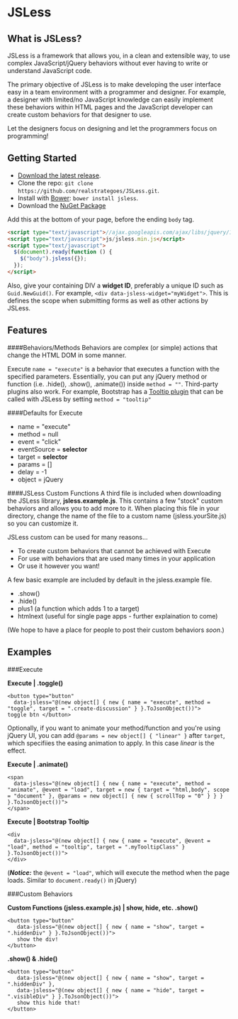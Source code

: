 JSLess
======
What is JSLess?
---------------
JSLess is a framework that allows you, in a clean and extensible way, to use complex JavaScript/jQuery behaviors without ever having to write or understand JavaScript code.

The primary objective of JSLess is to make developing the user interface easy in a team environment with a programmer and designer. 
For example, a designer with limited/no JavaScript knowledge can easily implement these behaviors within HTML pages and the JavaScript developer can create custom behaviors for that designer to use. 

Let the designers focus on designing and let the programmers focus on programming! 

Getting Started
---------------
* [Download the latest release](https://github.com/realstrategos/JSLess/archive/master.zip).
* Clone the repo: `git clone https://github.com/realstrategoes/JSLess.git`.
* Install with [Bower](http://bower.io): `bower install jsless`.
* Download the [NuGet Package](http://www.nuget.org/packages/JSLess/)

Add this at the bottom of your page, before the ending `body` tag.
```html
<script type="text/javascript">//ajax.googleapis.com/ajax/libs/jquery/1.10.2/jquery.min.js</script>
<script type="text/javascript">js/jsless.min.js</script>
<script type="text/javascript">
  $(document).ready(function () {
    $("body").jsless({});
  });
</script>
```
Also, give your containing DIV a <b>widget ID</b>, preferably a unique ID such as `Guid.NewGuid()`. For example, `<div data-jsless-widget="myWidget">`. This is defines the scope when submitting forms as well as other actions by JSLess.

Features
----------------------
####Behaviors/Methods
Behaviors are complex (or simple) actions that change the HTML DOM in some manner.

Execute `name = "execute"` is a behavior that executes a function with the specified parameters. Essentially, you can put any
jQuery method or function (i.e. .hide(), .show(), .animate()) inside `method = ""`. Third-party plugins also work. For example, Bootstrap 
has a [Tooltip plugin](http://getbootstrap.com/javascript/#tooltips) that can be called with JSLess by setting `method = "tooltip"`

####Defaults for Execute
<ul>
  <li>name = "execute"</li>
  <li>method = null</li>
  <li>event = "click"</li>
  <li>eventSource = <b>selector</b></li>
  <li>target = <b>selector</b></li>
  <li>params = []</li>
  <li>delay = -1</li>
  <li>object = jQuery</li>
</ul>

####JSLess Custom Functions
A third file is included when downloading the JSLess library, <b>jsless.example.js</b>. This contains a few "stock" custom behaviors and allows you to add more to it. 
When placing this file in your directory, change the name of the file to a custom name (jsless.yourSite.js) so you can customize it.

JSLess custom can be used for many reasons...
* To create custom behaviors that cannot be achieved with Execute
* For use with behaviors that are used many times in your application
* Or use it however you want!
 
A few basic example are included by default in the jsless.example file. 
* .show() 
* .hide() 
* plus1 (a function which adds 1 to a target) 
* htmlnext (useful for single page apps - further explaination to come)

(We hope to have a place for people to post their custom behaviors <em>soon</em>.)


Examples
----------------------

###Execute

<b>Execute | .toggle()</b>
```
<button type="button" 
  data-jsless="@(new object[] { new { name = "execute", method = "toggle", target = ".create-discussion" } }.ToJsonObject())">
toggle btn </button>
```

Optionally, if you want to animate your method/function and you're using jQuery UI, you can add `@params = new object[] { "linear" }` after `target`, which specifiies the easing animation to apply. In this case <em>linear</em> is the effect.

<b>Execute | .animate()</b>
```
<span 
  data-jsless="@(new object[] { new { name = "execute", method = "animate", @event = "load", target = new { target = "html,body", scope = "document" }, @params = new object[] { new { scrollTop = "0" } } } }.ToJsonObject())">
</span>
```

<b>Execute | Bootstrap Tooltip</b>
```
<div 
  data-jsless="@(new object[] { new { name = "execute", @event = "load", method = "tooltip", target = ".myTooltipClass" } }.ToJsonObject())">
</div>
```
(<em><b>Notice:</b></em> the `@event = "load"`, which will execute the method when the page loads. Similar to `document.ready()` in jQuery)

###Custom Behaviors

<b>Custom Functions (jsless.example.js) | show, hide, etc. </b>
<b>.show()</b>
```
<button type="button"
   data-jsless="@(new object[] { new { name = "show", target = ".hiddenDiv" } }.ToJsonObject())">
   show the div!
</button>
```
<b>.show() & .hide()</b>
```
<button type="button"
   data-jsless="@(new object[] { new { name = "show", target = ".hiddenDiv" },
   data-jsless="@(new object[] { new { name = "hide", target = ".visibleDiv" } }.ToJsonObject())">
   show this hide that!
</button>
```

